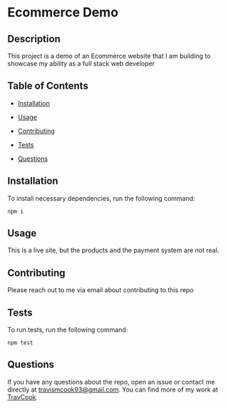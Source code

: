 # Ecommerce Demo


## Description

This project is a demo of an Ecommerce website that I am building to showcase my ability as a full stack web developer

## Table of Contents 

* [Installation](#installation)

* [Usage](#usage)

* [Contributing](#contributing)

* [Tests](#tests)

* [Questions](#questions)

## Installation

To install necessary dependencies, run the following command:

```
npm i
```

## Usage

This is a live site, but the products and the payment system are not real.


  
## Contributing

Please reach out to me via email about contributing to this repo

## Tests

To run tests, run the following command:

```
npm test
```

## Questions

If you have any questions about the repo, open an issue or contact me directly at travismcook93@gmail.com. You can find more of my work at [TravCook](https://github.com/TravCook/).

